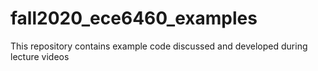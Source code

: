 # fall2020_ece6460_examples
This repository contains example code discussed and developed during lecture videos
